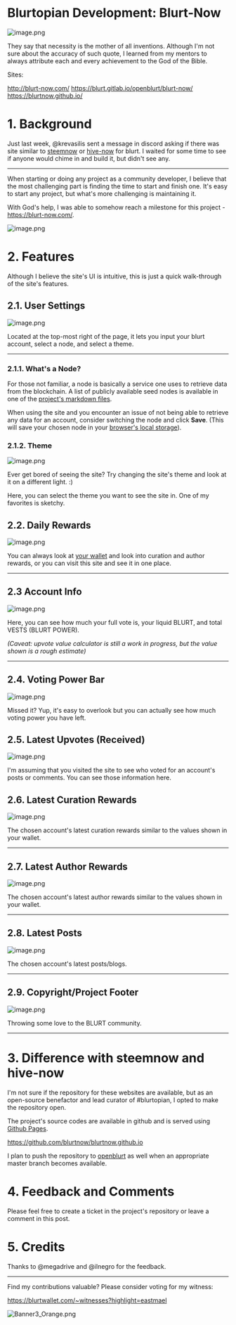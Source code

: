 # Blurtopian Development: Blurt-Now

![image.png](https://img.blurt.world/blurt/eastmael/8368cfbc9de61b1e7b614e489920fc64679aa396.png)

They say that necessity is the mother of all inventions. Although I'm not sure about the accuracy of such quote, I learned from my mentors to always attribute each and every achievement to the God of the Bible.

Sites:

http://blurt-now.com/
https://blurt.gitlab.io/openblurt/blurt-now/
https://blurtnow.github.io/

# 1. Background

Just last week, @krevasilis sent a message in discord asking if there was site similar to [steemnow](https://www.steemnow.com/) or [hive-now](https://hive-now.com/) for blurt. I waited for some time to see if anyone would chime in and build it, but didn't see any.

***

When starting or doing any project as a community developer, I believe that the most challenging part is finding the time to start and finish one. It's easy to start any project, but what's more challenging is maintaining it.

With God's help, I was able to somehow reach a milestone for this project - https://blurt-now.com/.

![image.png](https://img.blurt.world/blurt/eastmael/8368cfbc9de61b1e7b614e489920fc64679aa396.png)

# 2. Features

Although I believe the site's UI is intuitive, this is just a quick walk-through of the site's features.

## 2.1. User Settings

<div class="pull-left">

![image.png](https://img.blurt.world/blurt/eastmael/dd0db3ac4c751f2805d46d1ea2dce2c6ebfa33ce.png)

</div>

Located at the top-most right of the page, it lets you input your blurt account, select a node, and select a theme.

***

### 2.1.1. What's a Node?

For those not familiar, a node is basically a service one uses to retrieve data from the blockchain. A list of publicly available seed nodes is available in one of the [project's markdown files](https://gitlab.com/blurt/blurt/-/blob/dev/doc/devs/networknodes.md).

When using the site and you encounter an issue of not being able to retrieve any data for an account, consider switching the node and click **Save**. (This will save your chosen node in your [browser's local storage](https://en.wikipedia.org/wiki/Web_storage)).

### 2.1.2. Theme

<div class="pull-left">

![image.png](https://img.blurt.world/blurt/eastmael/c5731684887c913e1ee0f441f0ee62078cf02835.png)

</div>

Ever get bored of seeing the site? Try changing the site's theme and look at it on a different light. :)

Here, you can select the theme you want to see the site in. One of my favorites is sketchy. 

## 2.2. Daily Rewards

<div class="pull-left">

![image.png](https://img.blurt.world/blurt/eastmael/a862f1b9972ffc613ff11c1b9a9d914c03cb7a12.png)

</div>

You can always look at [your wallet](https://blurtwallet.com) and look into curation and author rewards, or you can visit this site and see it in one place.

***

## 2.3 Account Info

<div class="pull-left">

![image.png](https://img.blurt.world/blurt/eastmael/930258051de2d3bfea94e94c70074fc90e7117bf.png)

</div>

Here, you can see how much your full vote is, your liquid BLURT, and total VESTS (BLURT POWER).

*(Caveat: upvote value calculator is still a work in progress, but the value shown is a rough estimate)*

***

## 2.4. Voting Power Bar

![image.png](https://img.blurt.world/blurt/eastmael/a34d26827a1ccd535c8217e8547cea27b8cee5bb.png)

Missed it? Yup, it's easy to overlook but you can actually see how much voting power you have left.

## 2.5. Latest Upvotes (Received)

<div class="pull-left">

![image.png](https://img.blurt.world/blurt/eastmael/19e71a998f07096fb3bad361468fea0bc9fc5cf3.png)

</div>

I'm assuming that you visited the site to see who voted for an account's posts or comments. You can see those information here.

## 2.6. Latest Curation Rewards

<div class="pull-left">

![image.png](https://img.blurt.world/blurt/eastmael/3fbaf934a7357982f8e3d215ee4aa9a52d8545d8.png)

</div>

The chosen account's latest curation rewards similar to the values shown in your wallet.

***

## 2.7. Latest Author Rewards

<div class="pull-left">

![image.png](https://img.blurt.world/blurt/eastmael/8b5f6fa81c6f30181ffd307cb5359870777f77a6.png)

</div>

The chosen account's latest author rewards similar to the values shown in your wallet.

***

## 2.8. Latest Posts

<div class="pull-left">

![image.png](https://img.blurt.world/blurt/eastmael/254124d5fd8f8ee54705050afb0d92258c415ac3.png)

</div>

The chosen account's latest posts/blogs.

***

## 2.9. Copyright/Project Footer


![image.png](https://img.blurt.world/blurt/eastmael/917e800e4c075e7b43d0de3f23537f3feacb22f6.png)

Throwing some love to the BLURT community.

***

# 3. Difference with steemnow and hive-now

I'm not sure if the repository for these websites are available, but as an open-source benefactor and lead curator of #blurtopian, I opted to make the repository open.

The project's source codes are available in github and is served using [Github Pages](https://pages.github.com/).

https://github.com/blurtnow/blurtnow.github.io

I plan to push the repository to [openblurt](https://gitlab.com/blurt/openblurt) as well when an appropriate master branch becomes available.

# 4. Feedback and Comments

Please feel free to create a ticket in the project's repository or leave a comment in this post.

# 5. Credits

Thanks to @megadrive and @ilnegro for the feedback.

***

Find my contributions valuable? Please consider voting for my witness:

https://blurtwallet.com/~witnesses?highlight=eastmael

![Banner3_Orange.png](https://img.blurt.world/blurt/eastmael/38fb3c761d2f87a2b5170732d3d175d1c78e6551.png)